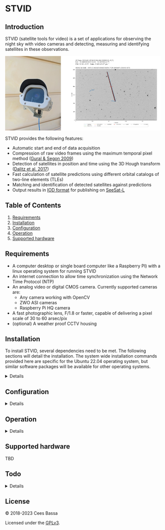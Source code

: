 # STVID

## Introduction
STVID (satellite tools for video) is a set of applications for observing the night sky with video cameras and detecting, measuring and identifying satellites in these observations. 
 
![Example setup and results](img/example_setup.jpg  "Example setup and results")

STVID provides the following features:

-  Automatic start and end of data acquisition
- Compression of raw video frames using the maximum temporal pixel method ([Gural & Segon 2009](https://ui.adsabs.harvard.edu/abs/2009JIMO...37...28G/abstract))
- Detection of satellites in position and time using the 3D Hough transform ([Dalitz et al. 2017](https://www.ipol.im/pub/art/2017/208/))
- Fast calculation of satellite predictions using different orbital catalogs of two-line elements (TLEs)
- Matching and identification of detected satellites against predictions
- Output results in [IOD format](http://www.satobs.org/position/IODformat.html) for publishing on [SeeSat-L](http://www.satobs.org/seesat/index.html)

## Table of Contents

1. [Requirements](#requirements)
1. [Installation](#installation)
1. [Configuration](#configuration)
1. [Operation](#operation)
1. [Supported hardware](#supported-hardware)

## Requirements

- A computer desktop or single board computer like a Raspberry PI) with a linux operating system for running STVID
- An internet connection to allow time synchronization using the Network Time Protocol (NTP)
- An analog video or digital CMOS camera. Currently supported cameras are:
	- Any camera working with OpenCV
	- ZWO ASI cameras
	- Raspberry Pi HQ camera
- A fast photographic lens, F/1.8 or faster, capable of delivering a pixel scale of 30 to 60 arsec/pix
- (optional) A weather proof CCTV housing


## Installation

To install STVID, several dependencies need to be met. The following sections will detail the installation. The system wide installation commands provided here are specific for the Ubuntu 22.04 operating system, but similar software packages will be available for other operating systems.

<details>

### Dependencies

The following assumes the dependencies are installed in `$HOME/software`. Adjust this as necessary. To create this directory, run the following command.
```bash
mkdir -p $HOME/software                                  # Create directory
```

#### hough3dlines

The [hough3dlines](https://gitlab.com/pierros/hough3d-code) application is used to detect satellite trails in 3 dimensions (x and y position over time). The following commands will download, compile and install the `hough3dlines` executable in `/usr/local/bin`.
```bash
sudo apt install git make g++ libeigen3-dev              # Install dependencies
cd $HOME/software                                        # Goto directory
git clone https://gitlab.com/pierros/hough3d-code.git    # Clone repository
cd $HOME/software/hough3d-code                           # Goto directory
make                                                     # Compile application
sudo cp hough3dlines /usr/local/bin/                     # Install executable
make test                                                # Test installation (optional)
```

#### satpredict

Predictions of satellite positions, using two-line elements (TLEs), are computed using [satpredict](https://github.com/cbassa/satpredict).

```bash
sudo apt install make                                     # Install dependencies
cd $HOME/software                                        # Goto directory
git clone https://github.com/cbassa/satpredict.git       # Clone repository
cd $HOME/software/satpredict                             # Goto directory
make                                                     # Compile application
sudo make install                                        # Install executable
```

#### source-extractor

Stars are detected, and their positions and instrumental fluxes measured, using the `source-extractor` application. Depending on the operating system, this application can be known as the `source-extractor`, `sextractor` or `sex` executables. STVID expects this to be present in the path as `sextractor`, so the executable may need to be copied to the `sextractor` name. On Ubuntu 22.04 it is known as `source-extractor`.

```bash
sudo apt install source-extractor                              # Install binary
sudo cp /usr/bin/source-extractor /usr/local/bin/sextractor    # Copy executable
```

#### astrometry.net

The initial astrometric calibration of the STVID observations is performed with [astrometry.net](http://astrometry.net/). This application can be installed with the following command.

```bash
sudo apt install astrometry.net                                # Install binary
```
This application needs index files, which can be downloaded from [data.astrometry.net](http://data.astrometry.net/). For the widefield observations obtained with STVID, we need to download the 4100 series images (340MB in total). Check where the `add_path` variable in `/etc/astrometry.cfg` where the application will search for index files. Usually this is `/usr/share/astrometry`. These can be downloaded (as root) as follows.
```bash
sudo bash                                                      # Create a session with root privileges
cd /usr/share/astrometry                                       # Goto the add_path directory
wget -c http://data.astrometry.net/4100/index-4107.fits        # Download index files
wget -c http://data.astrometry.net/4100/index-4108.fits
wget -c http://data.astrometry.net/4100/index-4109.fits
wget -c http://data.astrometry.net/4100/index-4110.fits
wget -c http://data.astrometry.net/4100/index-4111.fits
wget -c http://data.astrometry.net/4100/index-4112.fits
wget -c http://data.astrometry.net/4100/index-4113.fits
wget -c http://data.astrometry.net/4100/index-4114.fits
wget -c http://data.astrometry.net/4100/index-4115.fits
wget -c http://data.astrometry.net/4100/index-4116.fits
wget -c http://data.astrometry.net/4100/index-4117.fits
wget -c http://data.astrometry.net/4100/index-4118.fits
wget -c http://data.astrometry.net/4100/index-4119.fits
exit                                                           # Exit session
```

#### ZWO ASI SDK and ASIStudio (optional)

For users that will operate ZWO ASI cameras, you will need to download and install the ZWO ASI SDK (software developers kit). Go to the ZWO ASI [software and drivers](https://astronomy-imaging-camera.com/software-drivers) page and click the *Developers* tab. Download the *Linux & Mac* SDK. This likely is called something like `ASI_linux_max_SDK_V1.28.tar.bz2`. This file can be extracted as follows (assuming the file is downloaded into the `$HOME` directory; adjust as necessary.

```bash
cd $HOME/software                                              # Goto directory
bzip2 -cd $HOME/ASI_linux_mac_SDK_V1.28.tar.bz2 | tar xvf -    # Extract archive
```

To operate and focus a ZWO ASI camera, it is recommended to install the ASIStudio software from ZWO ASI. This software will allow you to test the camera indepently from STVID and will help with pointing and focusing by giving you full interactive control of all camera properties. The installation of this software will also ensure that the ZWO ASI camera will get the necessary user permissions for it to operate with STVID.

To download ASIStudio, click the *Linux* tab at ZWO ASI [software and drivers](https://astronomy-imaging-camera.com/software-drivers) page and download the `x64` version of ASIStudio. This will likely download a file called `ASIStudio_V1.8.run`. The following commands will run the installer (assuming the file is downloaded in the `$HOME` directory).

```bash
chmod +x $HOME/ASIStudio_V1.8.run                              # Set permissions to execute installer
$HOME/ASIStudio_V1.8.run                                       # Execute installer
```
The ASIStudio installer will ask where to install the applications and to accept their license. Once installed, run the `ASICap` application with your ZWO ASI camera attached. The application will ask to you to provide the `sudo` credentials to install the `udev` rules setting the necessary user permissions. Once those are set, you should be able to operate your camera from within `ASICap`.

### Raspberry Pi Camera
If using a Raspberry Pi camera [picamerax](https://github.com/labthings/picamerax) is used. It can be installed by running:
`sudo pip install "picamerax[array]"`


### STVID installation

With the dependencies installed, we can install STVID using the following commands.

```bash
sudo apt install python-is-python3 python3-pip                 # Install python3 and pip
cd $HOME/software                                              # Goto directory
git clone https:/github.com/cbassa/stvid.git                   # Clone STVID repository
cd $HOME/software/stvid                                        # Goto directory
pip install -r requirements.txt                                # Install python requirements
```

</details>	
	
## Configuration

<details>

STVID is configured through a configuration file. A boiler plate configuration file is included as `configuration.ini-dist`. Copy this file to `configuration.ini` using the following command

```bash
cp configuration.ini-dist configuration.ini          # Copy configuration file
```

Most parameters in `configuration.ini` do not need to be changed, except for the following:

#### Observer
- `cospar`: A COSPAR number if you have one, use a number between 9900 and 9999 otherwise.
- `name`, `latitude`, `longitude`, `height`: Your name and location (latitude, longitude, height) in the WGS84 coordinate frame.

#### Setup
- `camera_type`: Your camera selection (`ASI` for ZWO ASI cameras, `CV2` for opencv cameras, `PI` for the Raspberry Pi HQ camera).
- `observations_path`: Directory where you want to store the observations.

#### Credentials
It is highly recommended to use the catalog of two-line elements (TLEs) from [space-track.org](https://www.space-track.org). Use the credentials of your account to download TLEs.

#### Elements
This section describes the TLE catalog that STVID downloads and how they are used and plotted.

- `tlepath`: Directory where you want to store the TLE catalogs

#### ZWO ASI cameras
For ZWO ASI cameras you need to specify the location of the ZWO ASI SDK libraries. For `x64` operating systems this is the `lib/x64/libASICamera2.so` shared library in the directory tree where you installed the SDK.

</details>	
	
## Operation

<details>

There are three applications in STVID that work together:

- `update_tle.py` to download orbital catalogs of two-line elements (TLEs).
- `acquire.py` to capture data from your camera and store them as FITS files.
- `process.py` to analyse the FITS files and determine satellite positions.

#### Updating TLEs

Assuming you have installed STVID in `$HOME/software/stvid` and your configuration is stored in `configuration.ini`, the TLE catalogs can be updated with the following command.
```bash
$HOME/software/stvid/update_tle.py -c $HOME/software/stvid/configuration.ini
```
This will download TLE catalogs from the following sources:

1. The master catalog called `catalog.tle` from [https://www.space-track.org](https://www.space-track.org). This requires your space-track.org credentials to be provided in `configuration.ini`.
1. The classified catalog `classfd.tle` from [Mike McCants](https://www.prismnet.com/~mmccants/tles/index.html). This catalog has TLEs for classified objects not present in `catalog.tle`.
1. The integrated elements `inttles.tle` from [Mike McCants](https://www.prismnet.com/~mmccants/tles/index.html). These are numerically integrated orbits converted into TLEs for objects at high altitudes.
1. Supplemental TLEs for Starlink satellites in `starlink.tle` from [celestrak.com](https://celestrak.org/NORAD/elements/supplemental/). These are TLEs computed from orbital ephemerides shared by the satellite operators and include predicted manouvers. These TLEs tend to be more accurate than those in `catalog.tle` which are based on observations.
1. Supplemental TLEs for OneWeb satellites in `oneweb.tle` from [celestrak.com](https://celestrak.org/NORAD/elements/supplemental/). These are TLEs computed from orbital ephemerides shared by the satellite operators and include predicted manouvers. These TLEs tend to be more accurate than those in `catalog.tle` which are based on observations.
	
</details>
	
## Supported hardware
TBD

## Todo

<details>

Features to be implemented.

#### High priority
* ~~Use sunset/sunrise times for starting/stopping data acquisition.~~
* ~~Automatic astrometric calibration.~~
* ~~Recognize unidentified satellite/meteor tracks using [3D Hough transform](http://www.ipol.im/pub/art/2017/208/).~~

#### Medium priority
* Pause data acquisition of the current line-of-sight (alt/az) is in the Earth's shadow for a particular orbital altitude.
* Investigate sensitivity loss of `significance=(max-mean)/sigma` if the four frame images are stored as 8bit integers instead of floats.


#### Low priority
* Implement python based star finding (stick with *source extractor* for now).
* Migrate to [python based SGP4/SDP4 algorithms](https://github.com/brandon-rhodes/python-sgp4)
* Use masks to mask unilluminated CCD areas.
* Investigate automatic submission of IOD measurements to [SeeSat-L](http://www.satobs.org/seesat/).
* ~~Migrate user settings to a configuration file.~~

## Run acquisition at startup

* Add user to video group (`sudo adduser <username> video`).
* Add video device to udev rules (add `SUBSYSTEM=="video1", GROUP="video", MODE="0660"` in `/etc/udev/rules.d/10-webcam.rules`).
* Create start up script in `/etc/init.d`. Call capture script as user with `su <username> -c "acquire.py"`.

</details>	
	
## License
&copy; 2018-2023 Cees Bassa

Licensed under the [GPLv3](LICENSE).
